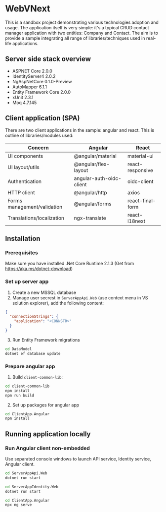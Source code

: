 # WebVNext

This is a sandbox project demonstrating various technologies adoption and usage. The application itself is very simple: it's a typical CRUD contact manager application with
two entities: Company and Contact. The aim is to provide a sample integrating all range of libraries/techniques used in real-life applications.

## Server side stack overview

- ASPNET Core 2.0.0
- IdentityServer4 2.0.2
- NgAspNetCore 0.1.0-Preview
- AutoMapper 6.1.1
- Entity Framework Core 2.0.0
- xUnit 2.3.1
- Moq 4.7.145

## Client application (SPA)

There are two client applications in the sample: angular and react. This is outline of libraries/modules used:

| Concern                             | Angular                    | React                     |
| ----------------------------------- |----------------------------|---------------------------|
| UI components                       | @angular/material          | material-ui               |
| UI layout/utils                     | @angular/flex-layout       | react-responsive          |
| Authentication                      | angular-auth-oidc-client   | oidc-client               |
| HTTP client                         | @angular/http              | axios                     |
| Forms management/validation         | @angular/forms             | react-final-form          |
| Translations/localization           | ngx-translate              | react-i18next             |

## Installation

### Prerequisites

Make sure you have installed .Net Core Runtime 2.1.3
(Get from https://aka.ms/dotnet-download)

### Set up server app

1. Create a new MSSQL database
2. Manage user secrest in `ServerAppApi.Web` (use context menu in VS solution explorer), add the following content:
```json
{
  "connectionStrings": {
    "application": "<CONNSTR>"
  }
}
```
3. Run Entity Framework migrations
```bash
cd DataModel
dotnet ef database update
```

### Prepare angular app

1. Build `client-common-lib`:
```bash
cd client-common-lib
npm install
npm run build
``` 

2. Set up packages for angular app
```bash
cd ClientApp.Angular
npm install
``` 
## Running application locally
### Run Angular client non-embedded
Use separated console windows to launch API service, Identity service, Angular client.

```bash
cd ServerAppApi.Web
dotnet run start
``` 

```bash
cd ServerAppIdentity.Web
dotnet run start
``` 

```bash
cd ClientApp.Angular
npx ng serve
``` 

